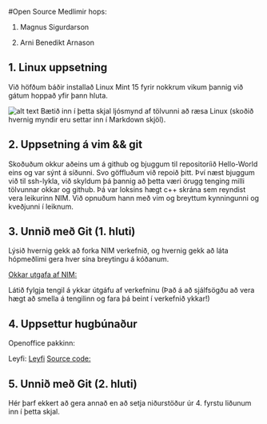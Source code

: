 #Open Source
Medlimir hops:

1. Magnus Sigurdarson

2. Arni Benedikt Arnason 

## 1. Linux uppsetning

Við höfðum báðir installað Linux Mint 15 fyrir nokkrum vikum þannig við gátum
hoppað yfir þann hluta. 

![alt text](http://www.linuxmint.com/pictures/screenshots/lisa/lisa_dark.png "Logo Title Text 1")
Bætið inn í þetta skjal ljósmynd af tölvunni að ræsa Linux (skoðið hvernig myndir eru settar inn í Markdown skjöl).

## 2. Uppsetning á vim && git

Skoðuðum okkur aðeins um á github og bjuggum til repositoríið Hello-World eins og var sýnt á síðunni. Svo göffluðum við repoið þitt. Því næst bjuggum við til ssh-lykla, við skyldum þá þannig að þetta væri örugg tenging milli tölvunnar okkar og github. Þá var loksins hægt c++ skrána sem reyndist vera leikurinn NIM. Við opnuðum hann með vim og breyttum kynningunni og kveðjunni í leiknum.


## 3. Unnið með Git (1. hluti)

Lýsið hvernig gekk að forka NIM verkefnið, og hvernig gekk að láta hópmeðlimi gera hver sína breytingu á kóðanum.

[Okkar utgafa af NIM:](https://github.com/magnussig/INTOPrufa/blob/master/NIM.cpp)

Látið fylgja tengil á ykkar útgáfu af verkefninu (Það á að sjálfsögðu að vera hægt að smella á tengilinn og fara þá beint í verkefnið ykkar!)

## 4. Uppsettur hugbúnaður

Openoffice pakkinn:

Leyfi: [Leyfi](http://www.openoffice.org/license.html)
[Source code:](http://www.openoffice.org/download/other.html#source)

## 5. Unnið með Git (2. hluti)

Hér þarf ekkert að gera annað en að setja niðurstöður úr 4. fyrstu liðunum inn í þetta skjal.
